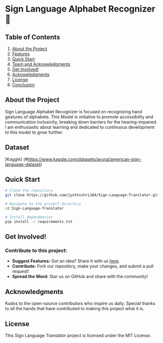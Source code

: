 # Sign Language Alphabet Recognizer 🤟

## Table of Contents
1. [About the Project](#about-the-project)
2. [Features](#features)
3. [Quick Start](#quick-start)
4. [Team and Acknowledgments](#team-and-acknowledgments)
5. [Get Involved!](#get-involved)
6. [Acknowledgments](#acknowledgments)
7. [License](#license)
8. [Conclusion](#conclusion)

## About the Project

Sign Language Alphabet Recognizer is focused on recognizing hand gestures of alphabets. This Model is initiative to promote accessibility and communication inclusivity, breaking down barriers for the hearing-impaired. I am enthusiastic about learning and dedicated to continuous development to this model to grow further.

## Dataset
[Kaggle] (#https://www.kaggle.com/datasets/ayuraj/american-sign-language-dataset)
  

## Quick Start
```bash
# Clone the repository
git clone https://github.com/jyothishri184/Sign-Language-Translator.git

# Navigate to the project directory
cd Sign-Language-Translator

# Install dependencies
pip install -r requirements.txt
```


## Get Involved!

### Contribute to this project:

- **Suggest Features:** Got an idea? Share it with us [here](#).
- **Contribute:** Fork our repository, make your changes, and submit a pull request!
- **Spread the Word:** Star us on GitHub and share with the community!

## Acknowledgments

Kudos to the open-source contributors who inspire us daily. Special thanks to all the hands that have contributed to making this project what it is.

## License

This Sign Language Translator project is licensed under the MIT License.
